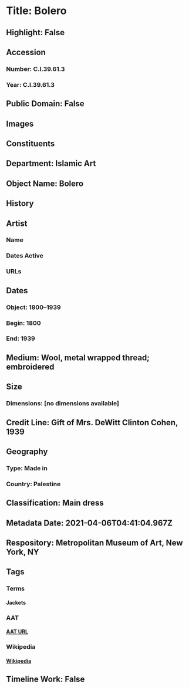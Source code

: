 # Title: Bolero
## Highlight: False
## Accession
### Number: C.I.39.61.3
### Year: C.I.39.61.3
## Public Domain: False
## Images
## Constituents
## Department: Islamic Art
## Object Name: Bolero
## History
## Artist
### Name
### Dates Active
### URLs
## Dates
### Object: 1800–1939
### Begin: 1800
### End: 1939
## Medium: Wool, metal wrapped thread; embroidered
## Size
### Dimensions: [no dimensions available]
## Credit Line: Gift of Mrs. DeWitt Clinton Cohen, 1939
## Geography
### Type: Made in
### Country: Palestine
## Classification: Main dress
## Metadata Date: 2021-04-06T04:41:04.967Z
## Respository: Metropolitan Museum of Art, New York, NY
## Tags
### Terms
#### Jackets
### AAT
#### [AAT URL](http://vocab.getty.edu/page/aat/300046167)
### Wikipedia
#### [Wikipedia]()
## Timeline Work: False